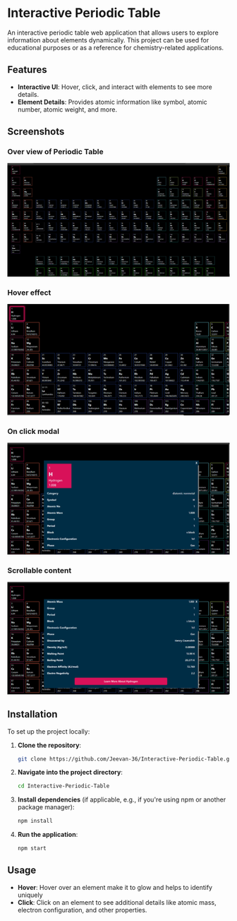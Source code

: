# Interactive Periodic Table

An interactive periodic table web application that allows users to explore information about elements dynamically. This project can be used for educational purposes or as a reference for chemistry-related applications.

## Features

- **Interactive UI**: Hover, click, and interact with elements to see more details.
- **Element Details**: Provides atomic information like symbol, atomic number, atomic weight, and more.

## Screenshots

### Over view of Periodic Table
![Over view of Periodic Table](./screenshots/Over_view.png)
### Hover effect
![Hover effect](./screenshots/hover_effect.png)
### On click modal
![On click modal](./screenshots/on_click_modal.png)
### Scrollable content
![Scrollable content](./screenshots/scorllable_content.png)

## Installation

To set up the project locally:

1. **Clone the repository**:
    ```bash
    git clone https://github.com/Jeevan-36/Interactive-Periodic-Table.git
    ```

2. **Navigate into the project directory**:
    ```bash
    cd Interactive-Periodic-Table
    ```

3. **Install dependencies** (if applicable, e.g., if you're using npm or another package manager):
    ```bash
    npm install
    ```

4. **Run the application**:
    ```bash
    npm start
    ```

## Usage

- **Hover**: Hover over an element make it to glow and helps to identify uniquely
- **Click**: Click on an element to see additional details like atomic mass, electron configuration, and other properties.





